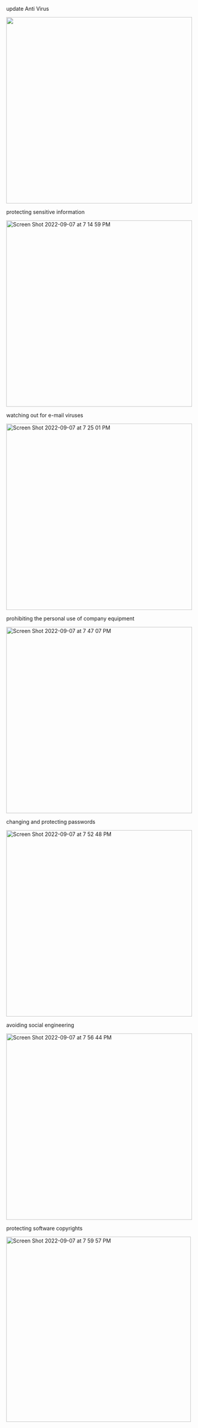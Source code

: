 update Anti Virus


<img width="495" src="https://user-images.githubusercontent.com/112908219/189004361-f3ba75f9-14aa-4766-9b8a-30800185a7bc.jpeg">


protecting sensitive information


<img width="495" alt="Screen Shot 2022-09-07 at 7 14 59 PM" src="https://user-images.githubusercontent.com/112908219/189006610-6244e5c6-bd11-4e2e-a664-6b20773843cc.png">


watching out for e-mail viruses


<img width="495" alt="Screen Shot 2022-09-07 at 7 25 01 PM" src="https://user-images.githubusercontent.com/112908219/189010935-3ab6a015-454a-47c9-8a09-8eb9836afe66.png">


prohibiting the personal use of company equipment


<img width="495" alt="Screen Shot 2022-09-07 at 7 47 07 PM" src="https://user-images.githubusercontent.com/112908219/189011257-2374d9e6-14d3-423c-a87c-b1e03dae8e39.png">


changing and protecting passwords

<img width="495" alt="Screen Shot 2022-09-07 at 7 52 48 PM" src="https://user-images.githubusercontent.com/112908219/189011310-2cb575f4-a19c-492e-a1eb-e20286b1e03a.png">


avoiding social engineering


<img width="495" alt="Screen Shot 2022-09-07 at 7 56 44 PM" src="https://user-images.githubusercontent.com/112908219/189011391-30a41823-ddfb-49a8-98b2-848539e6527f.png">


protecting software copyrights


<img width="492" alt="Screen Shot 2022-09-07 at 7 59 57 PM" src="https://user-images.githubusercontent.com/112908219/189011434-078ae56c-ac64-495d-bb9f-d57abb9ec1c9.png">

